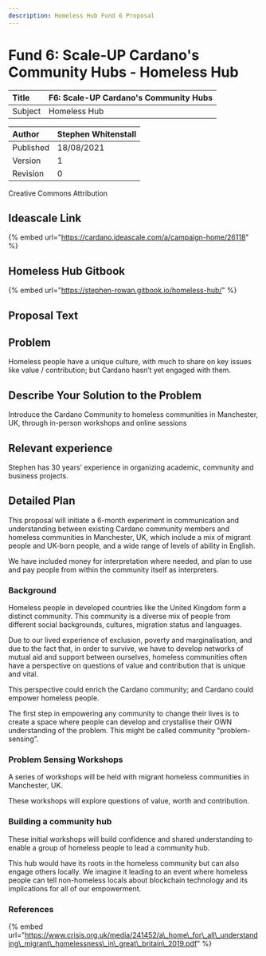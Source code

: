 ```yaml
---
description: Homeless Hub Fund 6 Proposal
---
```


# Fund 6: Scale-UP Cardano's Community Hubs - Homeless Hub

| Title | F6: Scale-UP Cardano's Community Hubs |
| :--- | :--- |
| Subject | Homeless Hub |

| Author | Stephen Whitenstall |
| :--- | :--- |
| Published | 18/08/2021 |
| Version | 1 |
| Revision | 0 |

Creative Commons Attribution

## Ideascale Link

{% embed url="https://cardano.ideascale.com/a/campaign-home/26118" %}

## Homeless Hub Gitbook

{% embed url="https://stephen-rowan.gitbook.io/homeless-hub/" %}

## Proposal Text

## Problem

Homeless people have a unique culture, with much to share on key issues like value / contribution; but Cardano hasn’t yet engaged with them.

## Describe Your Solution to the Problem

Introduce the Cardano Community to homeless communities in Manchester, UK, through in-person workshops and online sessions

## **Relevant experience**

Stephen has 30 years’ experience in organizing academic, community and business projects.

## Detailed Plan

This proposal will initiate a 6-month experiment in communication and understanding between existing Cardano community members and homeless communities in Manchester, UK, which include a mix of migrant people and UK-born people, and a wide range of levels of ability in English.

We have included money for interpretation where needed, and plan to use and pay people from within the community itself as interpreters.

### Background

Homeless people in developed countries like the United Kingdom form a distinct community. This community is a diverse mix of people from different social backgrounds, cultures, migration status and languages.

Due to our lived experience of exclusion, poverty and marginalisation, and due to the fact that, in order to survive, we have to develop networks of mutual aid and support between ourselves, homeless communities often have a perspective on questions of value and contribution that is unique and vital.

This perspective could enrich the Cardano community; and Cardano could empower homeless people.

The first step in empowering any community to change their lives is to create a space where people can develop and crystallise their OWN understanding of the problem. This might be called community “problem-sensing”.

### Problem Sensing Workshops

A series of workshops will be held with migrant homeless communities in Manchester, UK.

These workshops will explore questions of value, worth and contribution.

### Building a community hub

These initial workshops will build confidence and shared understanding to enable a group of homeless people to lead a community hub.

This hub would have its roots in the homeless community but can also engage others locally. We imagine it leading to an event where homeless people can tell non-homeless locals about blockchain technology and its implications for all of our empowerment.

### References

{% embed url="https://www.crisis.org.uk/media/241452/a\_home\_for\_all\_understanding\_migrant\_homelessness\_in\_great\_britain\_2019.pdf" %}



